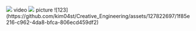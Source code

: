 <img width="{50%}" src="https://github.com/kim04st/Creative_Engineering/assets/127822697/1f85e216-c962-4da8-bfca-806ecd459df2">
video
<img width="{60%}" src="https://github.com/kim04st/Creative_Engineering/assets/127822697/c07b5f18-fb35-4a34-8dee-f58bc4fb8365">
picture
![123](https://github.com/kim04st/Creative_Engineering/assets/127822697/1f85e216-c962-4da8-bfca-806ecd459df2)
